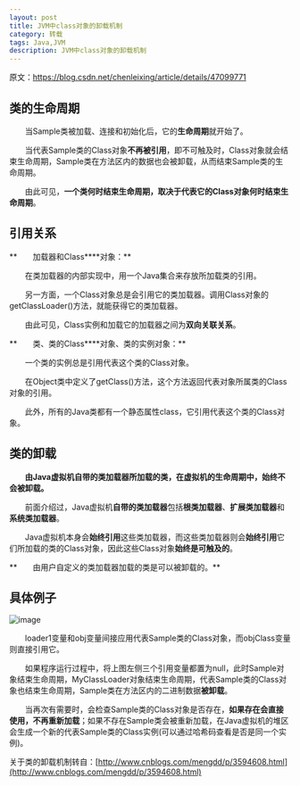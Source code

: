 ```yaml
---
layout: post
title: JVM中class对象的卸载机制
category: 转载
tags: Java,JVM
description: JVM中class对象的卸载机制
---
```


原文：https://blog.csdn.net/chenleixing/article/details/47099771

## 类的生命周期

　　当Sample类被加载、连接和初始化后，它的**生命周期**就开始了。

　　当代表Sample类的Class对象**不再被引用**，即不可触及时，Class对象就会结束生命周期，Sample类在方法区内的数据也会被卸载，从而结束Sample类的生命周期。

　　由此可见，**一个类何时结束生命周期，取决于代表它的Class对象何时结束生命周期**。

## 引用关系

**　　加载器和Class****对象：**

　　在类加载器的内部实现中，用一个Java集合来存放所加载类的引用。

　　另一方面，一个Class对象总是会引用它的类加载器。调用Class对象的getClassLoader()方法，就能获得它的类加载器。

　　由此可见，Class实例和加载它的加载器之间为**双向关联关系**。

**　　类、类的Class****对象、类的实例对象：**

　　一个类的实例总是引用代表这个类的Class对象。

　　在Object类中定义了getClass()方法，这个方法返回代表对象所属类的Class对象的引用。

　　此外，所有的Java类都有一个静态属性class，它引用代表这个类的Class对象。

## 类的卸载

　　**由Java虚拟机自带的类加载器所加载的类，在虚拟机的生命周期中，始终不会被卸载。**

　　前面介绍过，Java虚拟机**自带的类加载器**包括**根类加载器**、**扩展类加载器**和**系统类加载器**。

　　Java虚拟机本身会**始终引用**这些类加载器，而这些类加载器则会**始终引用**它们所加载的类的Class对象，因此这些Class对象**始终是可触及的**。

**　　由用户自定义的类加载器加载的类是可以被卸载的。**

## 具体例子

![image](http://upload-images.jianshu.io/upload_images/10649427-59b8c05cd5903197.png?imageMogr2/auto-orient/strip%7CimageView2/2/w/1240) 

　　loader1变量和obj变量间接应用代表Sample类的Class对象，而objClass变量则直接引用它。

　　如果程序运行过程中，将上图左侧三个引用变量都置为null，此时Sample对象结束生命周期，MyClassLoader对象结束生命周期，代表Sample类的Class对象也结束生命周期，Sample类在方法区内的二进制数据**被卸载**。

　　当再次有需要时，会检查Sample类的Class对象是否存在，**如果存在会直接使用，不再重新加载**；如果不存在Sample类会被重新加载，在Java虚拟机的堆区会生成一个新的代表Sample类的Class实例(可以通过哈希码查看是否是同一个实例)。

关于类的卸载机制转自：[http://www.cnblogs.com/mengdd/p/3594608.html](http://www.cnblogs.com/mengdd/p/3594608.html)
